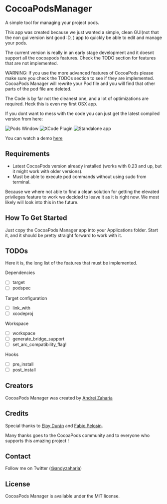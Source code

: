 CocoaPodsManager
================

A simple tool for managing your project pods. 

This app was created because we just wanted a simple, 
clean GUI(not that the non gui version isnt good :D, ) app to quickly be able to edit and manage your pods.

The current version is really in an early stage development and it doesnt support all the cocoapods features. 
Check the TODO section for features that are not implemented.

WARNING: If you use the more advanced features of CocoaPods please make sure you check the TODOs section
to see if they are implemented. CocoaPods Manager will rewrite your Pod file and you will find that other 
parts of the pod file are deleted. 

The Code is by far not the cleanest one, and a lot of optimizations are required. Heck this is even my first OSX app.

If you dont want to mess with the code you can just get the latest compiled version from here:

![Pods Window](https://dl.dropboxusercontent.com/u/9337037/CocoaPodsManager/Screenshot%202013-12-23%2018.04.15.png "")
![XCode Plugin](https://dl.dropboxusercontent.com/u/9337037/CocoaPodsManager/Screenshot%202013-12-23%2017.58.18.png "")
![Standalone app](https://dl.dropboxusercontent.com/u/9337037/CocoaPodsManager/Screenshot%202013-12-23%2018.05.53.png "")

You can watch a demo [here](http://www.youtube.com/watch?v=2j3sOec15eM)

## Requirements

- Latest CocoaPods version already installed (works with 0.23 and up, but it might work with older versions).
- Must be able to execute pod commands without using sudo from terminal.

Because we where not able to find a clean solution for getting the elevated privileges feature to 
work we decided to leave it as it is right now. We most likely will look into this in the future.

## How To Get Started

Just copy the CocoaPods Manager app into your Applications folder. Start it,
and it should be pretty straight forward to work with it.

## TODOs

Here it is, the long list of the features that must be implemented.

Dependencies

- [ ] target
- [ ] podspec

Target configuration

- [ ] link_with 
- [ ] xcodeproj

Workspace

- [ ] workspace
- [ ] generate_bridge_support
- [ ] set_arc_compatibility_flag!

Hooks

- [ ] pre_install 
- [ ] post_install

## Creators

CocoaPods Manager was created by [Andrei Zaharia](https://github.com/andyzaharia/)

## Credits

Special thanks to [Eloy Durán](https://github.com/alloy/) and [Fabio Pelosin](https://github.com/irrationalfab).

Many thanks goes to the CocoaPods community and to everyone who supports this amazing project !

## Contact

Follow me on Twitter ([@andyzaharia](https://twitter.com/andyzaharia))

## License

CocoaPods Manager is available under the MIT license.
